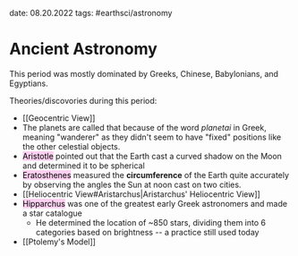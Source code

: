 date: 08.20.2022
tags: #earthsci/astronomy 
# Ancient Astronomy
This period was mostly dominated by Greeks, Chinese, Babylonians, and Egyptians.

Theories/discovories during this period:
- [[Geocentric View]] 
- The planets are called that because of the word *planetai* in Greek, meaning "wanderer" as they didn't seem to have "fixed" positions like the other celestial objects.
- <mark style="background: #FFB8EBA6;">Aristotle</mark> pointed out that the Earth cast a curved shadow on the Moon and determined it to be spherical
- <mark style="background: #FFB8EBA6;">Eratosthenes</mark> measured the **circumference** of the Earth quite accurately by observing the angles the Sun at noon cast on two cities.
- [[Heliocentric View#Aristarchus|Aristarchus' Heliocentric View]]
- <mark style="background: #FFB8EBA6;">Hipparchus</mark> was one of the greatest early Greek astronomers and made a star catalogue
	- He determined the location of ~850 stars, dividing them into 6 categories based on brightness -- a practice still used today
- [[Ptolemy's Model]]